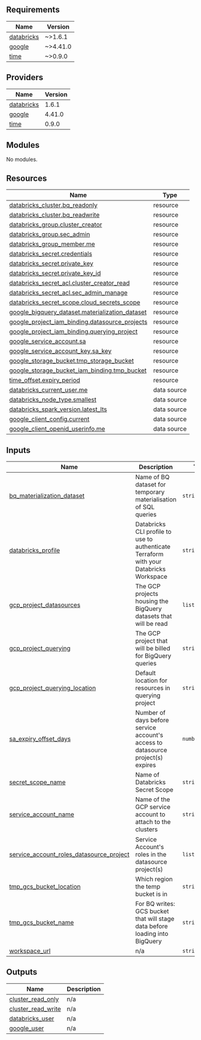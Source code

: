 ## Requirements

| Name | Version |
|------|---------|
| <a name="requirement_databricks"></a> [databricks](#requirement\_databricks) | ~>1.6.1 |
| <a name="requirement_google"></a> [google](#requirement\_google) | ~>4.41.0 |
| <a name="requirement_time"></a> [time](#requirement\_time) | ~>0.9.0 |

## Providers

| Name | Version |
|------|---------|
| <a name="provider_databricks"></a> [databricks](#provider\_databricks) | 1.6.1 |
| <a name="provider_google"></a> [google](#provider\_google) | 4.41.0 |
| <a name="provider_time"></a> [time](#provider\_time) | 0.9.0 |

## Modules

No modules.

## Resources

| Name | Type |
|------|------|
| [databricks_cluster.bq_readonly](https://registry.terraform.io/providers/databricks/databricks/latest/docs/resources/cluster) | resource |
| [databricks_cluster.bq_readwrite](https://registry.terraform.io/providers/databricks/databricks/latest/docs/resources/cluster) | resource |
| [databricks_group.cluster_creator](https://registry.terraform.io/providers/databricks/databricks/latest/docs/resources/group) | resource |
| [databricks_group.sec_admin](https://registry.terraform.io/providers/databricks/databricks/latest/docs/resources/group) | resource |
| [databricks_group_member.me](https://registry.terraform.io/providers/databricks/databricks/latest/docs/resources/group_member) | resource |
| [databricks_secret.credentials](https://registry.terraform.io/providers/databricks/databricks/latest/docs/resources/secret) | resource |
| [databricks_secret.private_key](https://registry.terraform.io/providers/databricks/databricks/latest/docs/resources/secret) | resource |
| [databricks_secret.private_key_id](https://registry.terraform.io/providers/databricks/databricks/latest/docs/resources/secret) | resource |
| [databricks_secret_acl.cluster_creator_read](https://registry.terraform.io/providers/databricks/databricks/latest/docs/resources/secret_acl) | resource |
| [databricks_secret_acl.sec_admin_manage](https://registry.terraform.io/providers/databricks/databricks/latest/docs/resources/secret_acl) | resource |
| [databricks_secret_scope.cloud_secrets_scope](https://registry.terraform.io/providers/databricks/databricks/latest/docs/resources/secret_scope) | resource |
| [google_bigquery_dataset.materialization_dataset](https://registry.terraform.io/providers/hashicorp/google/latest/docs/resources/bigquery_dataset) | resource |
| [google_project_iam_binding.datasource_projects](https://registry.terraform.io/providers/hashicorp/google/latest/docs/resources/project_iam_binding) | resource |
| [google_project_iam_binding.querying_project](https://registry.terraform.io/providers/hashicorp/google/latest/docs/resources/project_iam_binding) | resource |
| [google_service_account.sa](https://registry.terraform.io/providers/hashicorp/google/latest/docs/resources/service_account) | resource |
| [google_service_account_key.sa_key](https://registry.terraform.io/providers/hashicorp/google/latest/docs/resources/service_account_key) | resource |
| [google_storage_bucket.tmp_storage_bucket](https://registry.terraform.io/providers/hashicorp/google/latest/docs/resources/storage_bucket) | resource |
| [google_storage_bucket_iam_binding.tmp_bucket](https://registry.terraform.io/providers/hashicorp/google/latest/docs/resources/storage_bucket_iam_binding) | resource |
| [time_offset.expiry_period](https://registry.terraform.io/providers/hashicorp/time/latest/docs/resources/offset) | resource |
| [databricks_current_user.me](https://registry.terraform.io/providers/databricks/databricks/latest/docs/data-sources/current_user) | data source |
| [databricks_node_type.smallest](https://registry.terraform.io/providers/databricks/databricks/latest/docs/data-sources/node_type) | data source |
| [databricks_spark_version.latest_lts](https://registry.terraform.io/providers/databricks/databricks/latest/docs/data-sources/spark_version) | data source |
| [google_client_config.current](https://registry.terraform.io/providers/hashicorp/google/latest/docs/data-sources/client_config) | data source |
| [google_client_openid_userinfo.me](https://registry.terraform.io/providers/hashicorp/google/latest/docs/data-sources/client_openid_userinfo) | data source |

## Inputs

| Name | Description | Type | Default | Required |
|------|-------------|------|---------|:--------:|
| <a name="input_bq_materialization_dataset"></a> [bq\_materialization\_dataset](#input\_bq\_materialization\_dataset) | Name of BQ dataset for temporary materialisation of SQL queries | `string` | `"temp_databricks"` | no |
| <a name="input_databricks_profile"></a> [databricks\_profile](#input\_databricks\_profile) | Databricks CLI profile to use to authenticate Terraform with your Databricks Workspace | `string` | `"DEFAULT"` | no |
| <a name="input_gcp_project_datasources"></a> [gcp\_project\_datasources](#input\_gcp\_project\_datasources) | The GCP projects housing the BigQuery datasets that will be read | `list(string)` | <pre>[<br>  "vinoaj-bq-datasets"<br>]</pre> | no |
| <a name="input_gcp_project_querying"></a> [gcp\_project\_querying](#input\_gcp\_project\_querying) | The GCP project that will be billed for BigQuery queries | `string` | `"vinoaj-querying-source"` | no |
| <a name="input_gcp_project_querying_location"></a> [gcp\_project\_querying\_location](#input\_gcp\_project\_querying\_location) | Default location for resources in querying project | `string` | `"US"` | no |
| <a name="input_sa_expiry_offset_days"></a> [sa\_expiry\_offset\_days](#input\_sa\_expiry\_offset\_days) | Number of days before service account's access to datasource project(s) expires | `number` | `90` | no |
| <a name="input_secret_scope_name"></a> [secret\_scope\_name](#input\_secret\_scope\_name) | Name of Databricks Secret Scope | `string` | `"cloud-credentials"` | no |
| <a name="input_service_account_name"></a> [service\_account\_name](#input\_service\_account\_name) | Name of the GCP service account to attach to the clusters | `string` | `"databricks-reader"` | no |
| <a name="input_service_account_roles_datasource_project"></a> [service\_account\_roles\_datasource\_project](#input\_service\_account\_roles\_datasource\_project) | Service Account's roles in the datasource project(s) | `list(string)` | <pre>[<br>  "roles/bigquery.user",<br>  "roles/bigquery.jobUser"<br>]</pre> | no |
| <a name="input_tmp_gcs_bucket_location"></a> [tmp\_gcs\_bucket\_location](#input\_tmp\_gcs\_bucket\_location) | Which region the temp bucket is in | `string` | `"US"` | no |
| <a name="input_tmp_gcs_bucket_name"></a> [tmp\_gcs\_bucket\_name](#input\_tmp\_gcs\_bucket\_name) | For BQ writes: GCS bucket that will stage data before loading into BigQuery | `string` | `"vv_databricks_tmp_00"` | no |
| <a name="input_workspace_url"></a> [workspace\_url](#input\_workspace\_url) | n/a | `string` | `"https://abcdef.cloud.databricks.com/"` | no |

## Outputs

| Name | Description |
|------|-------------|
| <a name="output_cluster_read_only"></a> [cluster\_read\_only](#output\_cluster\_read\_only) | n/a |
| <a name="output_cluster_read_write"></a> [cluster\_read\_write](#output\_cluster\_read\_write) | n/a |
| <a name="output_databricks_user"></a> [databricks\_user](#output\_databricks\_user) | n/a |
| <a name="output_google_user"></a> [google\_user](#output\_google\_user) | n/a |
